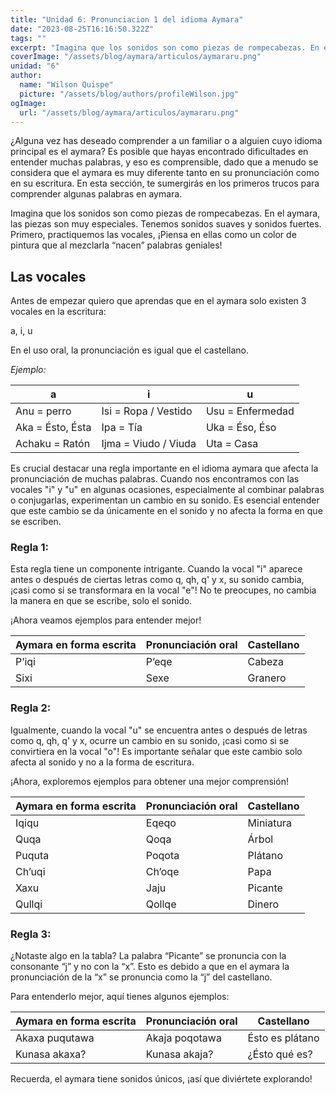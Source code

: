 ```yaml
---
title: "Unidad 6: Pronunciacion 1 del idioma Aymara"
date: "2023-08-25T16:16:50.322Z"
tags: ""
excerpt: "Imagina que los sonidos son como piezas de rompecabezas. En el aymara, las piezas son muy especiales. Tenemos sonidos suaves y sonidos fuertes."
coverImage: "/assets/blog/aymara/articulos/aymararu.png"
unidad: "6"
author:
  name: "Wilson Quispe"
  picture: "/assets/blog/authors/profileWilson.jpg"
ogImage:
  url: "/assets/blog/aymara/articulos/aymararu.png"
---
```


¿Alguna vez has deseado comprender a un familiar o a alguien cuyo idioma principal es el aymara? Es posible que hayas encontrado dificultades en entender muchas palabras, y eso es comprensible, dado que a menudo se considera que el aymara es muy diferente tanto en su pronunciación como en su escritura. En esta sección, te sumergirás en los primeros trucos para comprender algunas palabras en aymara.

Imagina que los sonidos son como piezas de rompecabezas. En el aymara, las piezas son muy especiales. Tenemos sonidos suaves y sonidos fuertes.
Primero, practiquemos las vocales, ¡Piensa en ellas como un color de pintura que al mezclarla “nacen” palabras geniales!

## Las vocales

Antes de empezar quiero que aprendas que en el aymara solo existen 3 vocales en la escritura:

<div className="example">
  a, i, u
</div>

En el uso oral, la pronunciación es igual que el castellano.

<em>Ejemplo:</em>

<div className="overflow-x-auto-table">
         <table>
         <thead>
            <tr>
               <th>a</th>
               <th>i</th>
               <th>u</th>
            </tr>
         </thead>
         <tbody>
            <tr>
               <td>Anu = perro </td>
               <td>Isi = Ropa / Vestido</td>
               <td>Usu = Enfermedad</td>
            </tr>
            <tr>
               <td>Aka = Ésto, Ésta</td>
               <td>Ipa = Tía</td>
               <td>Uka = Éso, Éso</td>
            </tr>
            <tr>
               <td>Achaku = Ratón</td>
               <td>Ijma = Viudo / Viuda</td>
               <td>Uta = Casa</td>
            </tr>
         </tbody>
         </table>
      </div>

Es crucial destacar una regla importante en el idioma aymara que afecta la pronunciación de muchas palabras. Cuando nos encontramos con las vocales "i" y "u" en algunas ocasiones, especialmente al combinar palabras o conjugarlas, experimentan un cambio en su sonido. Es esencial entender que este cambio se da únicamente en el sonido y no afecta la forma en que se escriben.

### Regla 1:

Esta regla tiene un componente intrigante. Cuando la vocal "i" aparece antes o después de ciertas letras como q, qh, q' y x, su sonido cambia, ¡casi como si se transformara en la vocal "e"! No te preocupes, no cambia la manera en que se escribe, solo el sonido.

¡Ahora veamos ejemplos para entender mejor!

<div className="overflow-x-auto">
         <table>
         <thead>
            <tr>
               <th>Aymara en forma escrita</th>
               <th>Pronunciación oral</th>
               <th>Castellano</th>
            </tr>
         </thead>
         <tbody>
            <tr>
               <td>P’iqi</td>
               <td>P’eqe</td>
               <td>Cabeza</td>
            </tr>
            <tr>
               <td>Sixi</td>
               <td>Sexe</td>
               <td>Granero</td>
            </tr>
         </tbody>
         </table>
      </div>

### Regla 2:

Igualmente, cuando la vocal "u" se encuentra antes o después de letras como q, qh, q' y x, ocurre un cambio en su sonido, ¡casi como si se convirtiera en la vocal "o"! Es importante señalar que este cambio solo afecta al sonido y no a la forma de escritura.

¡Ahora, exploremos ejemplos para obtener una mejor comprensión!

<div className="overflow-x-auto">
         <table>
         <thead>
            <tr>
               <th>Aymara en forma escrita</th>
               <th>Pronunciación oral</th>
               <th>Castellano</th>
            </tr>
         </thead>
         <tbody>
            <tr>
               <td>Iqiqu</td>
               <td>Eqeqo</td>
               <td>Miniatura</td>
            </tr>
            <tr>
               <td>Quqa</td>
               <td>Qoqa</td>
               <td>Árbol</td>
            </tr>
            <tr>
               <td>Puquta</td>
               <td>Poqota</td>
               <td>Plátano</td>
            </tr>
            <tr>
               <td>Ch’uqi</td>
               <td>Ch’oqe</td>
               <td>Papa</td>
            </tr>
            <tr>
               <td>Xaxu</td>
               <td>Jaju</td>
               <td>Picante</td>
            </tr>
            <tr>
               <td>Qullqi</td>
               <td>Qollqe</td>
               <td>Dinero</td>
            </tr>
         </tbody>
         </table>
      </div>

### Regla 3:

¿Notaste algo en la tabla? La palabra “Picante” se pronuncia con la consonante “j” y no con la “x”. Esto es debido a que en el aymara la pronunciación de la “x” se pronuncia como la “j” del castellano.

Para entenderlo mejor, aquí tienes algunos ejemplos:

<div className="overflow-x-auto">
         <table>
         <thead>
            <tr>
               <th>Aymara en forma escrita</th>
               <th>Pronunciación oral</th>
               <th>Castellano</th>
            </tr>
         </thead>
         <tbody>
            <tr>
               <td>Akaxa puqutawa </td>
               <td>Akaja poqotawa</td>
               <td>Ésto es plátano</td>
            </tr>
            <tr>
               <td>Kunasa akaxa?</td>
               <td>Kunasa akaja?</td>
               <td>¿Ésto qué  es?</td>
            </tr>
         </tbody>
         </table>
      </div>

Recuerda, el aymara tiene sonidos únicos, ¡así que diviértete explorando!
